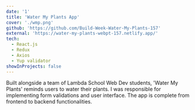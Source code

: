```yaml
---
date: '1'
title: 'Water My Plants App'
cover: './wmp.png'
github: 'https://github.com/Build-Week-Water-My-Plants-157'
external: 'https://water-my-plants-webpt-157.netlify.app/'
tech:
  - React.js
  - Redux
  - Axios
  - Yup validator
showInProjects: false
---
```


Built alongside a team of Lambda School Web Dev students, 'Water My Plants' reminds users to water their plants. I was responsible for implementing form validations and user interface. The app is complete from frontend to backend functionalities.
